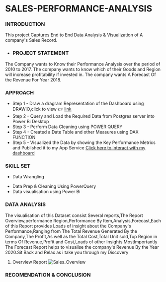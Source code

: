 # SALES-PERFORMANCE-ANALYSIS

### INTRODUCTION
This project Captures End to End Data Analysis & Visualization  of A company's Sales Record.


* ### PROJECT STATEMENT
The Company wants to Know their Performance Analysis over the period of 2010 to 2017.
The company wants to know which of their Goods and Region will increase profitability if invested in.
The company wants A Forecast Of the Revenue For Year 2018.

### APPROACH
* Step 1 - Draw a dragram Representation of the Dashboard using DRAWIO,click to view 👉 [link](https://app.diagrams.net/#HBumzeal%2FSALES-PERFORMANCE-ANALYSIS%2Fmain%2FUntitled%20Diagram.drawio)
* Step 2 - Query and Load the Required Data from Postgres server into Power Bi Desktop
* Step 3 - Perform Data Cleaning using POWER QUERY
* Step 4 - Created a Date Table and other Measures using DAX FUNCTION
* Step 5 - Visualized the Data by showing the Key Performance Metrics and Published it to my App Service [Click here to interact with my dashboard]()


### SKILL SET
* Data Wrangling
+ Data Prep & Cleaning Using PowerQuery
+ Data visualisation using Power Bi

### DATA ANALYSIS
The visualisation of this Dataset consist Several reports,The Report Overview,performance Region,Performance By Item,Analysis,Forecast,Each of this Report provides Loads of insight about the Company's Performance,Ranging from The Total Revenue Generated By the Company,The Profit,As well as the Total Cost,Total Unit sold,Top Region in terms Of Revenue,Profit and Cost,Loads of other Insights.MostImportantly The Forecast Report helps to visualise the company's Revenue By the Year 2020.Sit Back and Relax as i take you through my Discovery

1. Overview Report
![Sales_Overview](https://github.com/Bumzeal/SALES-PERFORMANCE-ANALYSIS/assets/78567274/0eb297fb-f022-4f6d-9364-1003a6c45f84)

### RECOMENDATION & CONCLUSION



